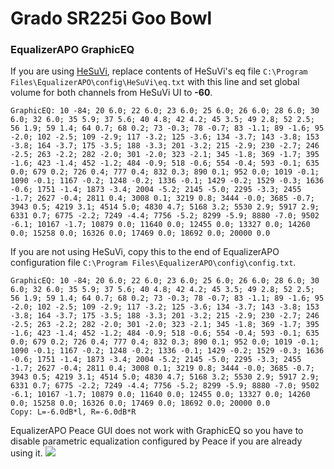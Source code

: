 # Grado SR225i Goo Bowl
### EqualizerAPO GraphicEQ
If you are using [HeSuVi](https://sourceforge.net/projects/hesuvi/), replace contents of HeSuVi's eq file `C:\Program Files\EqualizerAPO\config\HeSuVi\eq.txt` with this line and set global volume for both channels from HeSuVi UI to **-60**.
```
GraphicEQ: 10 -84; 20 6.0; 22 6.0; 23 6.0; 25 6.0; 26 6.0; 28 6.0; 30 6.0; 32 6.0; 35 5.9; 37 5.6; 40 4.8; 42 4.2; 45 3.5; 49 2.8; 52 2.5; 56 1.9; 59 1.4; 64 0.7; 68 0.2; 73 -0.3; 78 -0.7; 83 -1.1; 89 -1.6; 95 -2.0; 102 -2.5; 109 -2.9; 117 -3.2; 125 -3.6; 134 -3.7; 143 -3.8; 153 -3.8; 164 -3.7; 175 -3.5; 188 -3.3; 201 -3.2; 215 -2.9; 230 -2.7; 246 -2.5; 263 -2.2; 282 -2.0; 301 -2.0; 323 -2.1; 345 -1.8; 369 -1.7; 395 -1.6; 423 -1.4; 452 -1.2; 484 -0.9; 518 -0.6; 554 -0.4; 593 -0.1; 635 0.0; 679 0.2; 726 0.4; 777 0.4; 832 0.3; 890 0.1; 952 0.0; 1019 -0.1; 1090 -0.1; 1167 -0.2; 1248 -0.2; 1336 -0.1; 1429 -0.2; 1529 -0.3; 1636 -0.6; 1751 -1.4; 1873 -3.4; 2004 -5.2; 2145 -5.0; 2295 -3.3; 2455 -1.7; 2627 -0.4; 2811 0.4; 3008 0.1; 3219 0.8; 3444 -0.0; 3685 -0.7; 3943 0.5; 4219 3.1; 4514 5.0; 4830 4.7; 5168 3.2; 5530 2.9; 5917 2.9; 6331 0.7; 6775 -2.2; 7249 -4.4; 7756 -5.2; 8299 -5.9; 8880 -7.0; 9502 -6.1; 10167 -1.7; 10879 0.0; 11640 0.0; 12455 0.0; 13327 0.0; 14260 0.0; 15258 0.0; 16326 0.0; 17469 0.0; 18692 0.0; 20000 0.0
```
If you are not using HeSuVi, copy this to the end of EqualizerAPO configuration file `C:\Program Files\EqualizerAPO\config\config.txt`.
```
GraphicEQ: 10 -84; 20 6.0; 22 6.0; 23 6.0; 25 6.0; 26 6.0; 28 6.0; 30 6.0; 32 6.0; 35 5.9; 37 5.6; 40 4.8; 42 4.2; 45 3.5; 49 2.8; 52 2.5; 56 1.9; 59 1.4; 64 0.7; 68 0.2; 73 -0.3; 78 -0.7; 83 -1.1; 89 -1.6; 95 -2.0; 102 -2.5; 109 -2.9; 117 -3.2; 125 -3.6; 134 -3.7; 143 -3.8; 153 -3.8; 164 -3.7; 175 -3.5; 188 -3.3; 201 -3.2; 215 -2.9; 230 -2.7; 246 -2.5; 263 -2.2; 282 -2.0; 301 -2.0; 323 -2.1; 345 -1.8; 369 -1.7; 395 -1.6; 423 -1.4; 452 -1.2; 484 -0.9; 518 -0.6; 554 -0.4; 593 -0.1; 635 0.0; 679 0.2; 726 0.4; 777 0.4; 832 0.3; 890 0.1; 952 0.0; 1019 -0.1; 1090 -0.1; 1167 -0.2; 1248 -0.2; 1336 -0.1; 1429 -0.2; 1529 -0.3; 1636 -0.6; 1751 -1.4; 1873 -3.4; 2004 -5.2; 2145 -5.0; 2295 -3.3; 2455 -1.7; 2627 -0.4; 2811 0.4; 3008 0.1; 3219 0.8; 3444 -0.0; 3685 -0.7; 3943 0.5; 4219 3.1; 4514 5.0; 4830 4.7; 5168 3.2; 5530 2.9; 5917 2.9; 6331 0.7; 6775 -2.2; 7249 -4.4; 7756 -5.2; 8299 -5.9; 8880 -7.0; 9502 -6.1; 10167 -1.7; 10879 0.0; 11640 0.0; 12455 0.0; 13327 0.0; 14260 0.0; 15258 0.0; 16326 0.0; 17469 0.0; 18692 0.0; 20000 0.0
Copy: L=-6.0dB*l, R=-6.0dB*R
```
EqualizerAPO Peace GUI does not work with GraphicEQ so you have to disable parametric equalization configured by Peace if you are already using it.
![](https://raw.githubusercontent.com/jaakkopasanen/AutoEq/master/results/Headphone.com/innerfidelity/onear/Grado%20SR225i%20Goo%20Bowl/Grado%20SR225i%20Goo%20Bowl.png)
